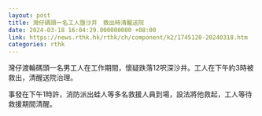 ```yaml
---
layout: post
title: 灣仔碼頭一名工人墮沙井　救出時清醒送院
date: 2024-03-18 16:04:29.000000000 +08:00
link: https://news.rthk.hk/rthk/ch/component/k2/1745120-20240318.htm
categories: rthk
---
```


灣仔渡輪碼頭一名男工人在工作期間，懷疑跌落12呎深沙井。工人在下午約3時被救出，清醒送院治理。

事發在下午1時許，消防派出蛙人等多名救援人員到場，設法將他救起，工人等待救援期間清醒。
